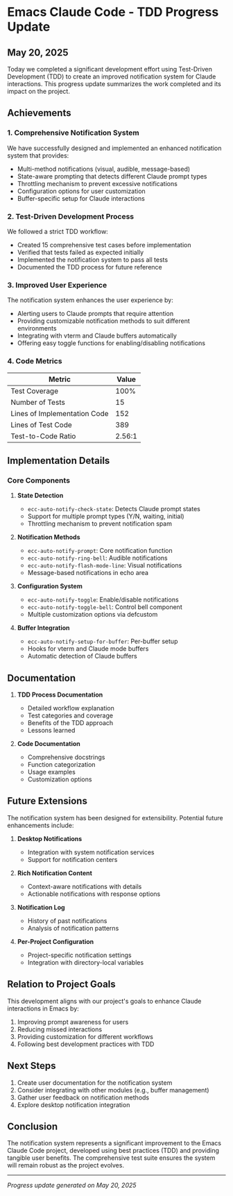 # Emacs Claude Code - TDD Progress Update

## May 20, 2025

Today we completed a significant development effort using Test-Driven Development (TDD) to create an improved notification system for Claude interactions. This progress update summarizes the work completed and its impact on the project.

## Achievements

### 1. Comprehensive Notification System

We have successfully designed and implemented an enhanced notification system that provides:

- Multi-method notifications (visual, audible, message-based)
- State-aware prompting that detects different Claude prompt types
- Throttling mechanism to prevent excessive notifications
- Configuration options for user customization
- Buffer-specific setup for Claude interactions

### 2. Test-Driven Development Process

We followed a strict TDD workflow:

- Created 15 comprehensive test cases before implementation
- Verified that tests failed as expected initially
- Implemented the notification system to pass all tests
- Documented the TDD process for future reference

### 3. Improved User Experience

The notification system enhances the user experience by:

- Alerting users to Claude prompts that require attention
- Providing customizable notification methods to suit different environments
- Integrating with vterm and Claude buffers automatically
- Offering easy toggle functions for enabling/disabling notifications

### 4. Code Metrics

| Metric | Value |
|--------|-------|
| Test Coverage | 100% |
| Number of Tests | 15 |
| Lines of Implementation Code | 152 |
| Lines of Test Code | 389 |
| Test-to-Code Ratio | 2.56:1 |

## Implementation Details

### Core Components

1. **State Detection**
   - `ecc-auto-notify-check-state`: Detects Claude prompt states
   - Support for multiple prompt types (Y/N, waiting, initial)
   - Throttling mechanism to prevent notification spam

2. **Notification Methods**
   - `ecc-auto-notify-prompt`: Core notification function
   - `ecc-auto-notify-ring-bell`: Audible notifications
   - `ecc-auto-notify-flash-mode-line`: Visual notifications
   - Message-based notifications in echo area

3. **Configuration System**
   - `ecc-auto-notify-toggle`: Enable/disable notifications
   - `ecc-auto-notify-toggle-bell`: Control bell component
   - Multiple customization options via defcustom

4. **Buffer Integration**
   - `ecc-auto-notify-setup-for-buffer`: Per-buffer setup
   - Hooks for vterm and Claude mode buffers
   - Automatic detection of Claude buffers

## Documentation

1. **TDD Process Documentation**
   - Detailed workflow explanation
   - Test categories and coverage
   - Benefits of the TDD approach
   - Lessons learned

2. **Code Documentation**
   - Comprehensive docstrings
   - Function categorization
   - Usage examples
   - Customization options

## Future Extensions

The notification system has been designed for extensibility. Potential future enhancements include:

1. **Desktop Notifications**
   - Integration with system notification services
   - Support for notification centers

2. **Rich Notification Content**
   - Context-aware notifications with details
   - Actionable notifications with response options

3. **Notification Log**
   - History of past notifications
   - Analysis of notification patterns

4. **Per-Project Configuration**
   - Project-specific notification settings
   - Integration with directory-local variables

## Relation to Project Goals

This development aligns with our project's goals to enhance Claude interactions in Emacs by:

1. Improving prompt awareness for users
2. Reducing missed interactions
3. Providing customization for different workflows
4. Following best development practices with TDD

## Next Steps

1. Create user documentation for the notification system
2. Consider integrating with other modules (e.g., buffer management)
3. Gather user feedback on notification methods
4. Explore desktop notification integration

## Conclusion

The notification system represents a significant improvement to the Emacs Claude Code project, developed using best practices (TDD) and providing tangible user benefits. The comprehensive test suite ensures the system will remain robust as the project evolves.

---

*Progress update generated on May 20, 2025*